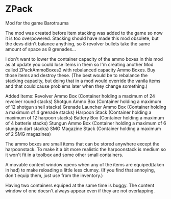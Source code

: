# ZPack
Mod for the game Barotrauma

The mod was created before item stacking was added to the game so now it is too overpowered.
Stacking should have made this mod obsolete, but the devs didn't balance anything, so 8 revolver bullets take the same amount of space as 8 grenades...

I don't want to lower the container capacity of the ammo boxes in this mod as at update you could lose items in them so I'm creating another Mod called ZPackAmmoBoxes2 with rebalanced capacity Ammo Boxes. Buy those items and destroy these.
(The best would be to rebalance the stacking capacity, but doing that in a mod would override the vanila items and that could cause problems later when they change something.)

Added Items:
Revolver Ammo Box (Container holding a maximum of 24 revolver round stacks)
Shotgun Ammo Box (Container holding a maximum of 12 shotgun shell stacks)
Grenade Launcher Ammo Box (Container holding a maximum of 4 grenade stacks)
Harpoon Stack (Container holding a maximum of 12 harpoon stacks)
Battery Box (Container holding a maximum of 4 batterie stacks)
Stungun Ammo Box (Container holding a maximum of 6 stungun dart stacks)
SMG Magazine Stack (Container holding a maximum of 2 SMG magazines)

The ammo boxes are small items that can be stored anywhere except the harpoonstack.
To make it a bit more realistic the harpoonstack is medium so it won't fit in a toolbox and some other small containers.

A movable content window opens when any of the items are equiped(taken in had) to make reloading a little less clumsy. 
(If you find that annoying, don't equip them, just use from the inventory.)

Having two containers equiped at the same time is buggy. 
The content window of one doesn't always appear even if they are not overlapping.